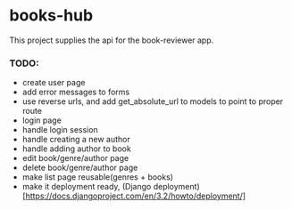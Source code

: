 # books-hub

This project supplies the api for the book-reviewer app.

### TODO:
- create user page
- add error messages to forms
- use reverse urls, and add get_absolute_url to models to point to proper route
- login page
- handle login session
- handle creating a new author
- handle adding author to book
- edit book/genre/author page
- delete book/genre/author page
- make list page reusable(genres + books)
- make it deployment ready, (Django deployment)[https://docs.djangoproject.com/en/3.2/howto/deployment/]
